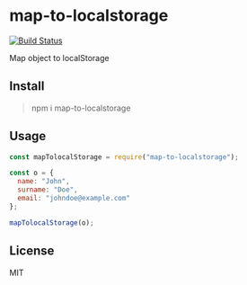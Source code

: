 # map-to-localstorage

[![Build Status](https://travis-ci.org/neosiae/map-to-localstorage.svg?branch=master)](https://travis-ci.org/neosiae/map-to-localstorage)

Map object to localStorage

## Install

> npm i map-to-localstorage

## Usage

```javascript
const mapTolocalStorage = require("map-to-localstorage");

const o = {
  name: "John",
  surname: "Doe",
  email: "johndoe@example.com"
};

mapTolocalStorage(o);
```

## License

MIT
